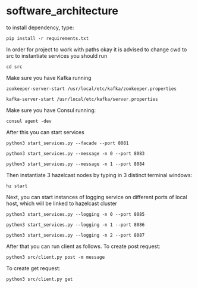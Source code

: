 # software_architecture

to install dependency, type:

```pip install -r requirements.txt```

In order for project to work with paths okay it is advised to change cwd to src
to instantiate services you should run 

```cd src```

Make sure you have Kafka running

```zookeeper-server-start /usr/local/etc/kafka/zookeeper.properties```

```kafka-server-start /usr/local/etc/kafka/server.properties```

Make sure you have Consul running:

```consul agent -dev```

After this you can start services

```python3 start_services.py --facade --port 8081```
 
```python3 start_services.py --message -n 0 --port 8083```

```python3 start_services.py --message -n 1 --port 8084```

Then instantiate 3 hazelcast nodes by typing in 3 distinct terminal windows:

```hz start```

Next, you can start instances of logging service on different ports of local host, which will be linked to hazelcast cluster

```python3 start_services.py --logging -n 0 --port 8085```

```python3 start_services.py --logging -n 1 --port 8086```

```python3 start_services.py --logging -n 2 --port 8087```

After that you can run client as follows. To create post request:

```python3 src/client.py post -m message```

To create get request:

```python3 src/client.py get```


